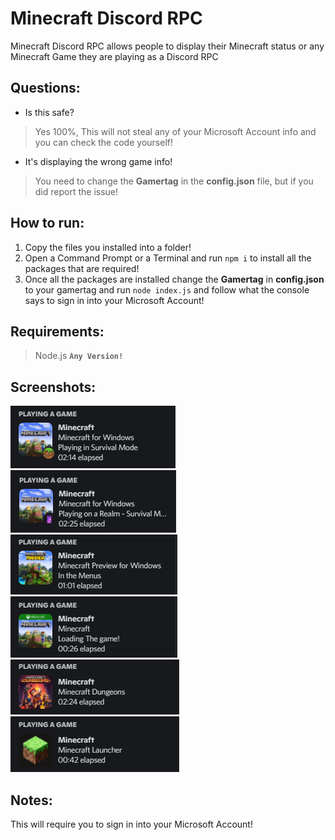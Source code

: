 # Minecraft Discord RPC
Minecraft Discord RPC allows people to display their Minecraft status or any Minecraft Game they are playing as a Discord RPC

Questions:
-
- Is this safe?
> Yes 100%, This will not steal any of your Microsoft Account info and you can check the code yourself!
- It's displaying the wrong game info!
> You need to change the **Gamertag** in the **config.json** file, but if you did report the issue!

How to run:
-
1. Copy the files you installed into a folder!
2. Open a Command Prompt or a Terminal and run `npm i` to install all the packages that are required!
3. Once all the packages are installed change the **Gamertag** in **config.json** to your gamertag and run `node index.js` and follow what the console says to sign in into your Microsoft Account!

Requirements:
-
> Node.js **`Any Version!`**

Screenshots:
-
![MC_in_World_or_Server](https://raw.githubusercontent.com/xKingDark/Minecraft-Discord-RPC/main/imgs/mc_world_or_server.png)
![MC_in_Realm](https://raw.githubusercontent.com/xKingDark/Minecraft-Discord-RPC/main/imgs/mc_realms.png)
![MC_Preview](https://raw.githubusercontent.com/xKingDark/Minecraft-Discord-RPC/main/imgs/mc_preview.png)
![MC_in_World_or_Server](https://raw.githubusercontent.com/xKingDark/Minecraft-Discord-RPC/main/imgs/mc_console.png)
![MC_in_World_or_Server](https://raw.githubusercontent.com/xKingDark/Minecraft-Discord-RPC/main/imgs/mc_dungeons.png)
![MC_in_World_or_Server](https://raw.githubusercontent.com/xKingDark/Minecraft-Discord-RPC/main/imgs/mc_launcher.png)

Notes:
-

This will require you to sign in into your Microsoft Account!
